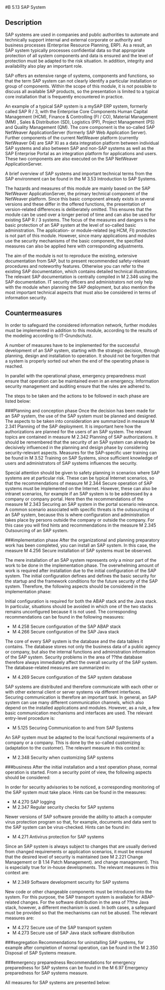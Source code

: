 #B 5.13 SAP System
## Description 
SAP systems are used in companies and public authorities to automate and technically support internal and external corporate or authority and business processes (Enterprise Resource Planning, ERP). As a result, an SAP system typically processes confidential data so that appropriate protection of all system components and data is ensured and the level of protection must be adapted to the risk situation. In addition, integrity and availability also play an important role.

SAP offers an extensive range of systems, components and functions, so that the term SAP system can not clearly identify a particular installation or group of components. Within the scope of this module, it is not possible to discuss all available SAP products, so the presentation is limited to a typical core installation that is frequently encountered in practice.

An example of a typical SAP system is a mySAP ERP system, formerly called SAP R / 3, with the Enterprise Core Components Human Capital Management (HCM), Finance & Controlling (FI / CO), Material Management (MM) , Sales & Distribution (SD), Logistics (PP), Project Management (PS) and Quality Management (QM). The core component is the so-called SAP NetWeaver ApplicationServer (formerly SAP Web Application Server). Further components of the current NetWeaver platform (currently NetWeaver 04) are SAP XI as a data integration platform between individual SAP systems and also between SAP and non-SAP systems as well as the SAP Enterprise Portal as an integration platform for applications and users. These two components are also executed on the SAP NetWeaver ApplicationServer.

A brief overview of SAP systems and important technical terms from the SAP environment can be found in the M 3.53 Introduction to SAP Systems.

The hazards and measures of this module are mainly based on the SAP NetWeaver ApplicationServer, the primary technical component of the NetWeaver platform. Since this basic component already exists in several versions and these differ in the offered functions, the presentation of version-related differences is deliberately omitted. This ensures that the module can be used over a longer period of time and can also be used for existing SAP R / 3 systems. The focus of the measures and dangers is the basic protection of an SAP system at the level of so-called basic administration. The application- or module-related (eg HCM, FI) protection is not part of this module. However, since many applications and modules use the security mechanisms of the basic component, the specified measures can also be applied here with corresponding adjustments.

The aim of the module is not to reproduce the existing, extensive documentation from SAP, but to present recommended safety-relevant procedures and noteworthy features. Otherwise you can refer to the existing SAP documentation, which contains detailed technical illustrations. The relevant SAP documentation is centrally compiled in M 2.346 using the SAP documentation. IT security officers and administrators not only help with the module when planning the SAP deployment, but also mention the most important technical aspects that must also be considered in terms of information security.



## Countermeasures 
In order to safeguard the considered information network, further modules must be implemented in addition to this module, according to the results of the modeling according to IT-Grundschutz.

A number of measures have to be implemented for the successful development of an SAP system, starting with the strategic decision, through planning, design and installation to operation. It should not be forgotten that a system is properly sorted out when the end of the operating phase is reached.

In parallel with the operational phase, emergency preparedness must ensure that operation can be maintained even in an emergency. Information security management and auditing ensure that the rules are adhered to.

The steps to be taken and the actions to be followed in each phase are listed below:



###Planning and conception phase
Once the decision has been made for an SAP system, the use of the SAP system must be planned and designed. The aspects to be taken into consideration are summarized in measure M 2.341 Planning of the SAP deployment. It is important here how the authorizations are planned for the users of an SAP system. The relevant topics are contained in measure M 2.342 Planning of SAP authorizations. It should be remembered that the security of an SAP system can already be decisively influenced in the planning and design phase by considering security-relevant aspects. Measures for the SAP-specific user training can be found in M 3.52 Training on SAP Systems, since sufficient knowledge of users and administrators of SAP systems influences the security.

Special attention should be given to safety planning in scenarios where SAP systems are at particular risk. These can be typical Internet scenarios, so that the recommendations of measure M 2.344 Secure operation of SAP systems must be implemented on the Internet. However, these can also be intranet scenarios, for example if an SAP system is to be addressed by a company or company portal. Here then the recommendations of the measure M 2.343 Securing an SAP system in the portal scenario relevance. A common scenario associated with specific threats is the outsourcing of an SAP system, because this is where configuration and administration takes place by persons outside the company or outside the company. For this case you will find hints and recommendations in the measure M 2.345 Outsourcing of an SAP system.



###implementation phase
After the organizational and planning preparatory work has been completed, you can install an SAP system. In this case, the measure M 4.256 Secure installation of SAP systems must be observed.

The mere installation of an SAP system represents only a minor part of the work to be done in the implementation phase. The overwhelming amount of work is required after installation due to the initial configuration of the SAP system. The initial configuration defines and defines the basic security for the startup and the framework conditions for the future security of the SAP system. Therefore, the following aspects should be considered in the implementation phase:

Initial configuration is required for both the ABAP stack and the Java stack. In particular, situations should be avoided in which one of the two stacks remains unconfigured because it is not used. The corresponding recommendations can be found in the following measures:

* M 4.258 Secure configuration of the SAP ABAP stack
* M 4.266 Secure configuration of the SAP Java stack


The core of every SAP system is the database and the data tables it contains. The database stores not only the business data of a public agency or company, but also the internal functions and administration information of the SAP system. Security problems in the area of ??the database therefore always immediately affect the overall security of the SAP system. The database-related measures are summarized in:

* M 4.269 Secure configuration of the SAP system database


SAP systems are distributed and therefore communicate with each other or with other external client or server systems via different interfaces. Securing communication is therefore an important task. In general, an SAP system can use many different communication channels, which also depend on the installed applications and modules. However, as a rule, a few basic communication mechanisms and interfaces are used. The relevant entry-level procedure is:

* M 5.125 Securing Communication to and from SAP Systems


An SAP system must be adapted to the local functional requirements of a company or a company. This is done by the so-called customizing (adaptation to the customer). The relevant measure in this context is:

* M 2.348 Security when customizing SAP systems




###business
After the initial installation and a test operation phase, normal operation is started. From a security point of view, the following aspects should be considered:

In order for security advisories to be noticed, a corresponding monitoring of the SAP system must take place. Hints can be found in the measures:

* M 4.270 SAP logging
* M 2.347 Regular security checks for SAP systems


Newer versions of SAP software provide the ability to attach a computer virus protection program so that, for example, documents and data sent to the SAP system can be virus-checked. Hints can be found in:

* M 4.271 Antivirus protection for SAP systems


Since an SAP system is always subject to changes that are usually derived from changed requirements or application scenarios, it must be ensured that the desired level of security is maintained (see M 2.221 Change Management or B 1.14 Patch Management). and change management). This is especially true for in-house developments. The relevant measures in this context are:

* M 2.349 Software development security for SAP systems


New code or other changeable components must be introduced into the system. For this purpose, the SAP transport system is available for ABAP-related changes. For the software distribution in the area of ??the Java stack, however, a different mechanism is used. In both cases, a safeguard must be provided so that the mechanisms can not be abused. The relevant measures are:

* M 4.272 Secure use of the SAP transport system
* M 4.273 Secure use of SAP Java stack software distribution




###segregation
Recommendations for uninstalling SAP systems, for example after completion of normal operation, can be found in the M 2.350 Disposal of SAP Systems measure.



###emergency preparedness
Recommendations for emergency preparedness for SAP systems can be found in the M 6.97 Emergency preparedness for SAP systems measure.

All measures for SAP systems are presented below:



